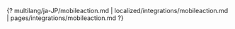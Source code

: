 {? multilang/ja-JP/mobileaction.md | localized/integrations/mobileaction.md | pages/integrations/mobileaction.md ?}
